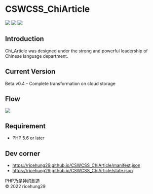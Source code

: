 # CSWCSS_ChiArticle

![](https://img.shields.io/github/stars/ricehung29/CSWCSS_ChiArticle.svg) 
![](https://img.shields.io/github/forks/ricehung29/CSWCSS_ChiArticle.svg) 
![](https://img.shields.io/github/issues/ricehung29/CSWCSS_ChiArticle.svg) 

## Introduction 
  Chi_Article was designed under the strong and powerful leadership of Chinese language department.
  
## Current Version
  Beta v0.4 - Complete transformation on cloud storage

## Flow
<img src="https://raw.githubusercontent.com/ricehung29/CSWCSS_ChiArticle/main/img/flow.png" >

## Requirement
- PHP 5.6 or later 

## Dev corner
- https://ricehung29.github.io/CSWCSS_ChiArticle/manifest.json
- https://ricehung29.github.io/CSWCSS_ChiArticle/state.json

PHP乃是神的創造
<br>
&copy; 2022 ricehung29
